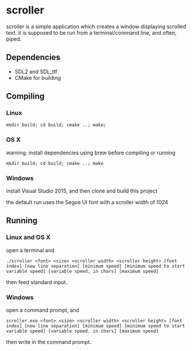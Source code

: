 # scroller
scroller is a simple application which creates a window displaying scrolled text. it is supposed to be run from a terminal/command line, and often, piped.

## Dependencies
- SDL2 and SDL_ttf
- CMake for building

## Compiling
### Linux
```
mkdir build; cd build; cmake ..; make;
```

### OS X
warning: install dependencies using brew before compiling or running
```
mkdir build; cd build; cmake ..; make
```

### Windows
install Visual Studio 2015, and then clone and build this project

the default run uses the Segoe UI font with a scroller width of 1024

## Running
### Linux and OS X
open a terminal and
```
./scroller <font> <size> <scroller width> <scroller height> [font index] [new line separation] [minimum speed] [minimum speed to start variable speed] [variable speed, in chars] [maximum speed]
```
then feed standard input.

### Windows
open a command prompt, and
```
scroller.exe <font> <size> <scroller width> <scroller height> [font index] [new line separation] [minimum speed] [minimum speed to start variable speed] [variable speed, in chars] [maximum speed]
```
then write in the command prompt.
